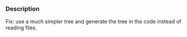 ### Description
Fix: use a much simpler tree and generate the tree in the code instead of reading files.
